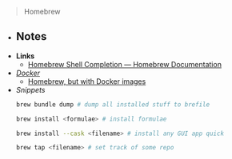 > Homebrew

- **Notes**
	- 
- **Links**
	- [Homebrew Shell Completion — Homebrew Documentation](https://docs.brew.sh/Shell-Completion)
- *[Docker](Docker.md)*
	- [Homebrew, but with Docker images](https://github.com/whalebrew/whalebrew)
- *Snippets*
	```bash
	brew bundle dump # dump all installed stuff to brefile

	brew install <formulae> # install formulae

	brew install --cask <filename> # install any GUI app quick

	brew tap <filename> # set track of some repo
	```